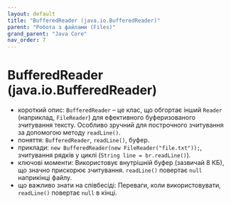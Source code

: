 ```yaml
---
layout: default
title: "BufferedReader (java.io.BufferedReader)"
parent: "Робота з файлами (Files)"
grand_parent: "Java Core"
nav_order: 7
---
```


# BufferedReader (java.io.BufferedReader)

*   короткий опис: `BufferedReader` – це клас, що обгортає інший `Reader` (наприклад, `FileReader`) для ефективного буферизованого зчитування тексту. Особливо зручний для построчного зчитування за допомогою методу `readLine()`.
*   поняття: `BufferedReader`, `readLine()`, буфер.
*   приклади: `new BufferedReader(new FileReader("file.txt"));`, зчитування рядків у циклі (`String line = br.readLine()`).
*   ключові моменти: Використовує внутрішній буфер (зазвичай 8 КБ), що значно прискорює зчитування. `readLine()` повертає `null` наприкінці файлу.
*   що важливо знати на співбесіді: Переваги, коли використовувати, `readLine()` повертає `null` в кінці.
